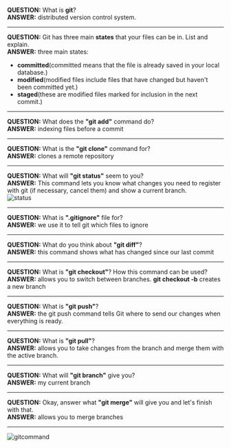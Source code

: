 **QUESTION:** What is **git**?    
**ANSWER:** distributed version control system.  
***    
**QUESTION:** Git has three main **states** that your files can be in. List and explain.  
**ANSWER:** three main states:  
* **committed**(committed means that the file is already saved in your local database.)
* **modified**(modified files include files that have changed but haven't been committed yet.)
* **staged**(these are modified files marked for inclusion in the next commit.)  
***
**QUESTION:** What does the **"git add"** command do?  
**ANSWER:** indexing files before a commit
***
**QUESTION:** What is the **"git clone"** command for?  
**ANSWER:** clones a remote repository
***
**QUESTION:** What will **"git status"** seem to you?  
**ANSWER:** This command lets you know what changes you need to register with git (if necessary, cancel them) and show a current branch.  
![status](http://dnzl.ru/img_new/git/b.jpg "git status")
***
**QUESTION:** What is **".gitignore"** file for?  
**ANSWER:** we use it to tell git which files to ignore
***
**QUESTION:** What do you think about **"git diff"**?  
**ANSWER:** this command shows what has changed since our last commit
***
**QUESTION:** What is **"git checkout"**? How this command can be used?  
**ANSWER:** allows you to switch between branches. **git checkout -b** creates a new branch
***
**QUESTION:** What is **"git push"**?   
**ANSWER:** the git push command tells Git where to send our changes when everything is ready.
***
**QUESTION:** What is **"git pull"**?  
**ANSWER:** 
allows you to take changes from the branch and merge them with the active branch.
***
**QUESTION:** What will **"git branch"** give you?  
**ANSWER:** my current branch
***
**QUESTION:** Okay, answer what **"git merge"** will give you and let's finish with that.  
**ANSWER:** allows you to merge branches
***


![gitcommand](https://www.edureka.co/blog/wp-content/uploads/2016/11/Git-Architechture-Git-Tutorial-Edureka-2.png "GIT")